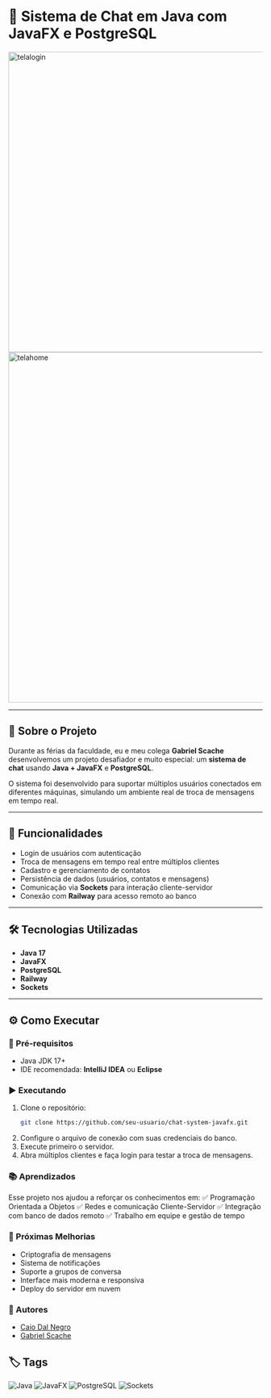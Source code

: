 # 💬 Sistema de Chat em Java com JavaFX e PostgreSQL  

<img width="796" height="596" alt="telalogin" src="https://github.com/user-attachments/assets/6c598ec2-4b09-4b62-b6a3-20c28f2df3de" />
<img width="994" height="695" alt="telahome" src="https://github.com/user-attachments/assets/a1d13f1c-2ae8-475a-bcbe-f015aba9a42f" />

---

## 📌 Sobre o Projeto  
Durante as férias da faculdade, eu e meu colega **Gabriel Scache** desenvolvemos um projeto desafiador e muito especial: um **sistema de chat** usando **Java + JavaFX** e **PostgreSQL**.  

O sistema foi desenvolvido para suportar múltiplos usuários conectados em diferentes máquinas, simulando um ambiente real de troca de mensagens em tempo real.  

---

## 🚀 Funcionalidades  
- Login de usuários com autenticação  
- Troca de mensagens em tempo real entre múltiplos clientes  
- Cadastro e gerenciamento de contatos  
- Persistência de dados (usuários, contatos e mensagens)  
- Comunicação via **Sockets** para interação cliente-servidor  
- Conexão com **Railway** para acesso remoto ao banco  

---

## 🛠️ Tecnologias Utilizadas  
- **Java 17**  
- **JavaFX**  
- **PostgreSQL**  
- **Railway**  
- **Sockets**  

---

## ⚙️ Como Executar  

### 🔑 Pré-requisitos  
- Java JDK 17+  
- IDE recomendada: **IntelliJ IDEA** ou **Eclipse**  

### ▶️ Executando  
1. Clone o repositório:  
   ```bash
   git clone https://github.com/seu-usuario/chat-system-javafx.git

2. Configure o arquivo de conexão com suas credenciais do banco.
3. Execute primeiro o servidor.
4. Abra múltiplos clientes e faça login para testar a troca de mensagens.

### 📚 Aprendizados
Esse projeto nos ajudou a reforçar os conhecimentos em:
✅ Programação Orientada a Objetos
✅ Redes e comunicação Cliente-Servidor
✅ Integração com banco de dados remoto
✅ Trabalho em equipe e gestão de tempo

### 🚧 Próximas Melhorias
- Criptografia de mensagens
- Sistema de notificações
- Suporte a grupos de conversa
- Interface mais moderna e responsiva
- Deploy do servidor em nuvem

### 👥 Autores  
- [Caio Dal Negro](https://github.com/CaioDalNegro)  
- [Gabriel Scache](https://github.com/GabrielScachePrudencio)

## 🏷️ Tags  
![Java](https://img.shields.io/badge/Java-17-orange)
![JavaFX](https://img.shields.io/badge/JavaFX-UI-blue)
![PostgreSQL](https://img.shields.io/badge/PostgreSQL-Database-316192)
![Sockets](https://img.shields.io/badge/Sockets-Networking-green)
